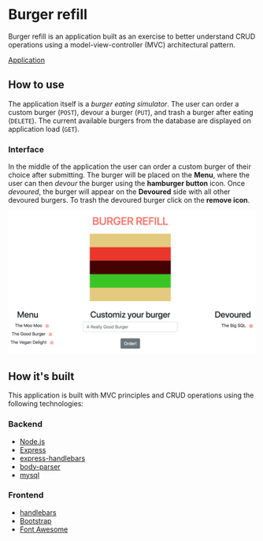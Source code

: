 # <a name="https://rocky-wildwood-32693.herokuapp.com/"></a>Burger refill

Burger refill is an application built as an exercise to better understand CRUD operations using a model-view-controller (MVC) architectural pattern.

[Application](https://rocky-wildwood-32693.herokuapp.com/)

## How to use
The application itself is a *burger eating simulator*. The user can order a custom burger (`POST`), devour a burger (`PUT`), and trash a burger after eating (`DELETE`). The current available burgers from the database are displayed on application load (`GET`).

### Interface
In the middle of the application the user can order a custom burger of their choice after submitting. The burger will be placed on the **Menu**, where the user can then *devour* the burger using the **hamburger button** icon. Once *devoured*, the burger will appear on the **Devoured** side with all other devoured burgers. To trash the devoured burger click on the **remove icon**.

![Picture of Interface](https://github.com/mbychkowski/burger-refill/blob/master/public/assets/img/burger-refill-interface.png)

## How it's built
This application is built with MVC principles and CRUD operations using the following technologies:

### Backend
* [Node.js](https://nodejs.org/en/)
* [Express](https://expressjs.com/)
* [express-handlebars](https://www.npmjs.com/package/express-handlebars)
* [body-parser](https://www.npmjs.com/package/body-parser)
* [mysql](https://www.npmjs.com/package/mysql)

### Frontend
* [handlebars](https://handlebarsjs.com/)
* [Bootstrap](https://getbootstrap.com/)
* [Font Awesome](https://fontawesome.com/)
